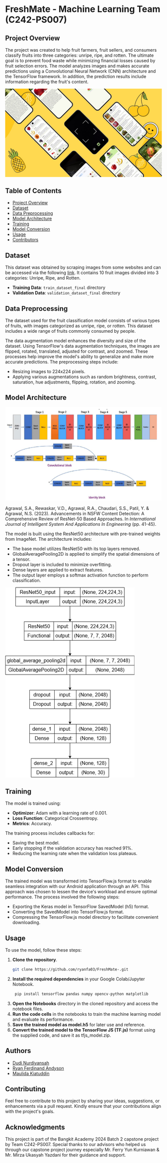 # FreshMate - Machine Learning Team (C242-PS007)

## Project Overview

The project was created to help fruit farmers, fruit sellers, and consumers classify fruits into three categories: unripe, ripe, and rotten. The ultimate goal is to prevent food waste while minimizing financial losses caused by fruit selection errors. The model analyzes images and makes accurate predictions using a Convolutional Neural Network (CNN) architecture and the TensorFlow framework. In addition, the prediction results include information regarding the fruit's content.

![Thumbnail IMG](Image/mockup.png)

## Table of Contents

- [Project Overview](#project-overview)
- [Dataset](#dataset)
- [Data Preprocessing](#data-preprocessing)
- [Model Architecture](#model-architecture)
- [Training](#training)
- [Model Conversion](#model-conversion)
- [Usage](#usage)
- [Contributors](#contributors)

## Dataset

This dataset was obtained by scraping images from some websites and can be accessed via the following [link](https://storage.googleapis.com/dataset-dragon-frost/New_Asing_Classification.zip). It contains 10 fruit images divided into 3 categories: Unripe, Ripe, and Rotten.

- **Training Data**: `train_dataset_final` directory
- **Validation Data**: `validation_dataset_final` directory

## Data Preprocessing

The dataset used for the fruit classification model consists of various types of fruits, with images categorized as unripe, ripe, or rotten. This dataset includes a wide range of fruits commonly consumed by people.

The data augmentation model enhances the diversity and size of the dataset. Using TensorFlow's data augmentation techniques, the images are flipped, rotated, translated, adjusted for contrast, and zoomed. These processes help improve the model's ability to generalize and make more accurate predictions.
The preprocessing steps include:

- Resizing images to 224x224 pixels.
- Applying various augmentations such as random brightness, contrast, saturation, hue adjustments, flipping, rotation, and zooming.

## Model Architecture

![Alt text](Image/resnet50_architecture.png)

Agrawal, S.A., Rewaskar, V.D., Agrawal, R.A., Chaudari, S.S., Patil, Y. & Agrawal, N.S. (2023). Advancements in NSFW Content Detection: A Comprehensive Review of ResNet-50 Based Approaches. In *International Journal of Intelligent System And Applications In Engineering* (pp. 41-45).

The model is built using the ResNet50 architecture with pre-trained weights from ImageNet. The architecture includes:

- The base model utilizes ResNet50 with its top layers removed.
- GlobalAveragePooling2D is applied to simplify the spatial dimensions of a tensor.  
- Dropout layer is included to minimize overfitting.
- Dense layers are applied to extract features.   
- The output layer employs a softmax activation function to perform classification.  

![Arsitektur Model FreshMate](Image/model_architecture.png)

## Training

The model is trained using:

- **Optimizer**: Adam with a learning rate of 0.001.
- **Loss Function**: Categorical Crossentropy.
- **Metrics**: Accuracy.

The training process includes callbacks for:

- Saving the best model.
- Early stopping if the validation accuracy has reached 91%.
- Reducing the learning rate when the validation loss plateaus.

## Model Conversion

The trained model was transformed into TensorFlow.js format to enable seamless integration with our Android application through an API. This approach was chosen to lessen the device's workload and ensure optimal performance. The process involved the following steps:

- Exporting the Keras model in TensorFlow SavedModel (h5) format.
- Converting the SavedModel into TensorFlow.js format.
- Compressing the TensorFlow.js model directory to facilitate convenient downloading.

## Usage

To use the model, follow these steps:

1. **Clone the repository**.
   ```sh
   git clone https://github.com/ryanfa03/FreshMate-.git
2. **Install the required dependencies** in your Google Colab/Jupyter Notebook.
   ```sh
    pip install tensorflow pandas numpy opencv-python matplotlib
3. **Open the Notebooks** directory in the cloned repository and access the notebook files.
4. **Run the code cells** in the notebooks to train the machine learning model and evaluate its performance.
5. **Save the trained model as model.h5** for later use and reference.
6. **Convert the trained model to the TensorFlow JS (TF.js)** format using the supplied code, and save it as tfjs_model.zip.

## Authors

- [Dudi Nurdiyansah](https://github.com/dudinurdiyans)
- [Ryan Ferdinand Andyson](https://github.com/ryanfa03)
- [Maulida Kiatuddin](https://github.com/moliirsa)

## Contributing
Feel free to contribute to this project by sharing your ideas, suggestions, or enhancements via a pull request. Kindly ensure that your contributions align with the project's goals.

## Acknowledgments
This project is part of the Bangkit Academy 2024 Batch 2 capstone project by Team C242-PS007. Special thanks to our advisors who helped us through our capstone project journey especially Mr. Ferry Yun Kurniawan & Mr. Mirza Ukasyah Yazdani for their guidance and support.

